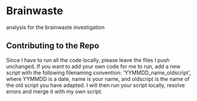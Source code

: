 # Brainwaste
 analysis for the brainwaste investigation

## Contributing to the Repo
Since I have to run all the code locally, please leave the files I push unchanged. If you want to add your own code for me to run, add a new script with the following filenaming convention: 'YYMMDD_name_oldscript', where YYMMDD is a date, name is your name, and oldscript is the name of the old script you have adapted. I will then run your script locally, resolve errors and merge it with my own script.
